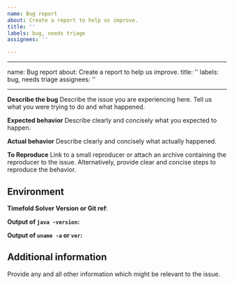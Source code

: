 ```yaml
---
name: Bug report
about: Create a report to help us improve.
title: ''
labels: bug, needs triage
assignees: ''

---
```


---
name: Bug report
about: Create a report to help us improve.
title: ''
labels: bug, needs triage
assignees: ''

---

**Describe the bug**
Describe the issue you are experiencing here.
Tell us what you were trying to do and what happened.

**Expected behavior**
Describe clearly and concisely what you expected to happen.

**Actual behavior**
Describe clearly and concisely what actually happened.

**To Reproduce**
Link to a small reproducer or attach an archive containing the reproducer to the issue.
Alternatively, provide clear and concise steps to reproduce the behavior.

## Environment

**Timefold Solver Version or Git ref**: 

**Output of `java -version`:**

**Output of `uname -a` or `ver`:**

## Additional information

Provide any and all other information which might be relevant to the issue.
